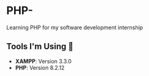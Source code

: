 # PHP-
Learning PHP for my software development internship

## Tools I'm Using 🚀

- **XAMPP**: Version 3.3.0  
- **PHP**: Version 8.2.12  
